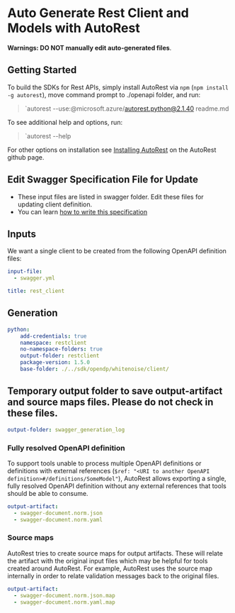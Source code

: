 # Auto Generate Rest Client and Models with AutoRest


**Warnings: DO NOT manually edit auto-generated files**.

## Getting Started

To build the SDKs for Rest APIs, simply install AutoRest via `npm` (`npm install -g autorest`), move command prompt to ./openapi folder, and run:
> `autorest --use:@microsoft.azure/autorest.python@2.1.40 readme.md


To see additional help and options, run:
> `autorest --help

For other options on installation see [Installing AutoRest](https://aka.ms/autorest/install) on the AutoRest github page.

## Edit Swagger Specification File for Update
- These input files are listed in swagger folder. Edit these files for updating client definition.
- You can learn [how to write this specification](https://github.com/Azure/autorest/blob/master/docs/developer/guide/defining-clients-swagger.md)

## Inputs
We want a single client to be created from the following OpenAPI definition files:

``` yaml
input-file:
  - swagger.yml
```
```yaml
title: rest_client
```

## Generation
```yaml
python:
    add-credentials: true
    namespace: restclient
    no-namespace-folders: true
    output-folder: restclient
    package-version: 1.5.0
    base-folder: ./../sdk/opendp/whitenoise/client/
```

## Temporary output folder to save output-artifact and source maps files. Please do not check in these files.

``` yaml
output-folder: swagger_generation_log
```



### Fully resolved OpenAPI definition

To support tools unable to process multiple OpenAPI definitions or definitions with external references (`$ref: "<URI to another OpenAPI definition>#/definitions/SomeModel"`), AutoRest allows exporting a single, fully resolved OpenAPI definition without any external references that tools should be able to consume.

``` yaml
output-artifact:
  - swagger-document.norm.json
  - swagger-document.norm.yaml
```

### Source maps

AutoRest tries to create source maps for output artifacts. These will relate the artifact with the original input files which may be helpful for tools created around AutoRest.
For example, AutoRest uses the source map internally in order to relate validation messages back to the original files.

``` yaml
output-artifact:
  - swagger-document.norm.json.map
  - swagger-document.norm.yaml.map
```

